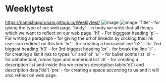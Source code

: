 # Weeklytest
https://namishagurunani.github.io/Weeklytest/
![image](https://github.com/namishagurunani/Resume/assets/126158413/ebeda215-a304-4d01-8605-ab35b6787b45)
![image](https://github.com/namishagurunani/Resume/assets/126158413/fe2f44bc-55b5-4e68-a7be-8c6ea7daaa70)
'Title' - for giving the type of our web page.
'body' - in body we write that all things which we want to reflect on our web page.
'h1' - For bigggest heading
'p'  - For writing a paragraph
<a href="" ></a> - for giving the url of linkedin by clicking this link user can redirect on this link
'hr' - for creating a horizontal line 
'h2' - for 2nd biggest heading
'h3' - for 3rd biggest heading 
'br' - for break the line 
'li' - for creating a list it has to types 'ul' and 'ol'
'ul' - for bullet points list
'ol' - for abhabetical, roman type and numerical list
'dl' - for creating a description list and inside this we creates description table('dt') and description data('dd')
'pre' - for creating a space according to us and it will also reflect on web page.
